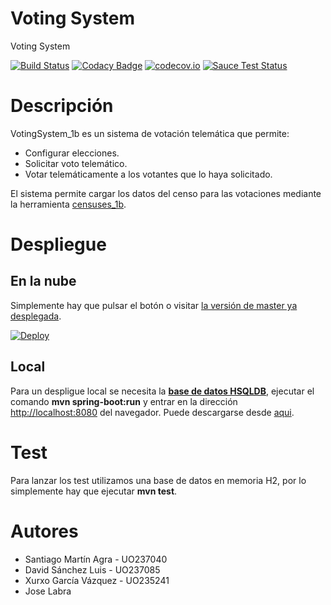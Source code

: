 # Voting System

Voting System

[![Build Status](https://travis-ci.org/Arquisoft/VotingSystem_1b.svg?branch=master)](https://travis-ci.org/Arquisoft/VotingSystem_1b)
[![Codacy Badge](https://api.codacy.com/project/badge/grade/43ec857abe7d4b70a0cc93f6a4cc4364)](https://www.codacy.com/app/jelabra/VotingSystem_1b)
[![codecov.io](https://codecov.io/github/Arquisoft/VotingSystem_1b/coverage.svg?branch=master)](https://codecov.io/github/Arquisoft/VotingSystem_1b?branch=master)
[![Sauce Test Status](https://saucelabs.com/buildstatus/SantiMA10?auth=2a20728ed2c204f2b3b860493620581f)](https://saucelabs.com/u/SantiMA10?auth=2a20728ed2c204f2b3b860493620581f)

# Descripción 
VotingSystem_1b es un sistema de votación telemática que permite:
* Configurar elecciones.
* Solicitar voto telemático.
* Votar telemáticamente a los votantes que lo haya solicitado.

El sistema permite cargar los datos del censo para las votaciones mediante la herramienta [censuses_1b](https://github.com/Arquisoft/censuses_1b).

# Despliegue
## En la nube
Simplemente hay que pulsar el botón o visitar [la versión de master ya desplegada](http://voting-system-1b.herokuapp.com).

[![Deploy](https://www.herokucdn.com/deploy/button.svg)](https://heroku.com/deploy)

## Local
Para un despligue local se necesita la **[base de datos HSQLDB](#URL)**, ejecutar el comando **mvn spring-boot:run** y entrar en la dirección [http://localhost:8080](http://localhost:8080) del navegador.
Puede descargarse desde [aqui](https://drive.google.com/open?id=0B-BDcJOyciIGekhBZDBIX20wZ1E).

# Test
Para lanzar los test utilizamos una base de datos en memoria H2, por lo simplemente hay que ejecutar **mvn test**.

# Autores

* Santiago Martín Agra - UO237040
* David Sánchez Luis - UO237085
* Xurxo García Vázquez - UO235241
* Jose Labra
